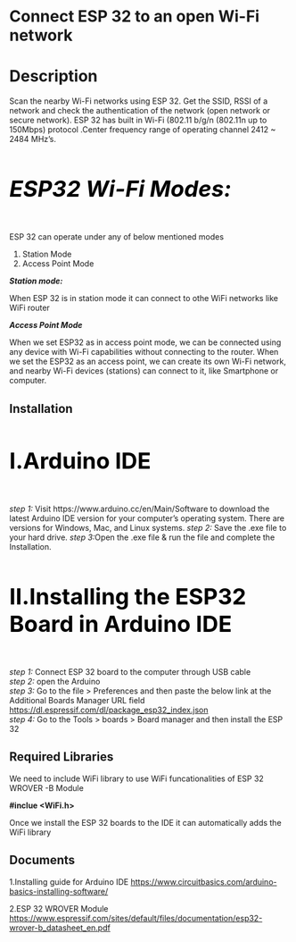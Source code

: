 
#  Connect ESP 32 to an open Wi-Fi network  
# Description
 Scan the nearby Wi-Fi networks using ESP 32. Get the SSID, RSSI of a network 
 and check the authentication of the network (open network or secure network). ESP 32 has built in Wi-Fi (802.11 b/g/n (802.11n up to 150Mbps) protocol .Center frequency range of operating channel 2412 ~ 2484 MHz’s.    
 
<h4 style="color:black;font-size:40px;"> <i><b>ESP32 Wi-Fi Modes:</b></i></h4>

ESP 32 can operate under any of below mentioned modes 
 1. Station Mode 
 2. Access Point Mode 
 
 <b><i>Station mode: </i></b>

 When ESP 32 is in station mode it can connect to othe WiFi networks like WiFi router
 
 <b><i>Access Point Mode </i></b>
 
 When we set ESP32 as in access point mode, we can be connected using any device with Wi-Fi capabilities 
 without connecting to the router. When we set the ESP32 as an access point, we can create its own 
Wi-Fi network, and nearby Wi-Fi devices (stations) can connect to it, like Smartphone or computer.



## Installation 
 <h4 style="color:black;font-size:40px;"> <b> I.Arduino IDE</b>  </h4>
  <i>step 1:</i>          
  Visit https://www.arduino.cc/en/Main/Software  to download the latest Arduino IDE version for your computer’s operating system. There are versions for Windows, Mac, and Linux systems.  
  <i>step 2:</i> Save the .exe file to your hard drive.  
  <i>step 3:</i>Open the .exe file & run the file and complete the Installation.       

  <b><h4 style="color:black;font-size:40px;">II.Installing the ESP32 Board in Arduino IDE  </b>  </h4>
   <i>step 1:</i> Connect ESP 32 board to the computer through USB cable  
   <i>step 2:</i> open the Arduino  
   <i>step 3:</i> 	Go to the file >  Preferences and then paste the below link at the Additional Boards Manager URL field
   https://dl.espressif.com/dl/package_esp32_index.json  
   <i>step 4:</i>	Go to the Tools  >  boards  >  Board manager and then install the ESP 32  



  
  


     


## Required Libraries
We need to include WiFi library to use WiFi funcationalities of ESP 32 WROVER -B Module

<b>#inclue <WiFi.h></b>

Once we install the ESP 32 boards to the IDE it can automatically adds the WiFi library






## Documents
1.Installing guide for Arduino IDE
          https://www.circuitbasics.com/arduino-basics-installing-software/ 
          
2.ESP 32 WROVER Module
 https://www.espressif.com/sites/default/files/documentation/esp32-wrover-b_datasheet_en.pdf

